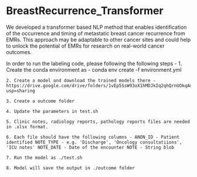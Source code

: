 # BreastRecurrence_Transformer
We developed a transformer based NLP method that enables identification of the occurrence and timing of metastatic breast cancer recurrence from EMRs. This approach may be adaptable to other cancer sites and could help to unlock the potential of EMRs for research on real-world cancer outcomes.

In order to run the labeling code, please following the following steps -
	1. Create the conda environment as - conda env create -f environment.yml 
 
	2. Create a model and download the trained models there - https://drive.google.com/drive/folders/1vEp5SsW93oX1hMDJkIq2qhQrnUOkqAdL?usp=sharing 
 
	3. Create a outcome folder
 
	4. Update the parameters in test.sh
 
	5. Clinic notes, radiology reports, pathology reports files are needed in .xlsx format.
 
	6. Each file should have the following columns - ANON_ID - Patient identified NOTE_TYPE - e.g. 'Discharge', 'Oncology consultatiions', 'ICU notes' NOTE_DATE - Date of the encounter NOTE - String blob
 
	7. Run the model as ./test.sh
 
	8. Model will save the output in ./outcome folder



